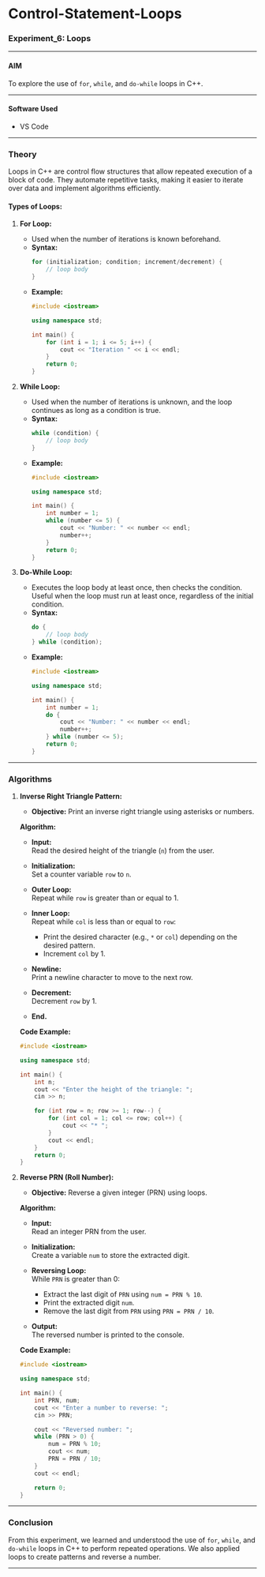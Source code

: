 # Control-Statement-Loops
### Experiment_6: Loops

---

#### **AIM**  
To explore the use of `for`, `while`, and `do-while` loops in C++.

---

#### **Software Used**  
- VS Code

---

### **Theory**

Loops in C++ are control flow structures that allow repeated execution of a block of code. They automate repetitive tasks, making it easier to iterate over data and implement algorithms efficiently.

#### **Types of Loops:**

1. **For Loop:**  
   - Used when the number of iterations is known beforehand.
   - **Syntax:**
     ```cpp
     for (initialization; condition; increment/decrement) {
         // loop body
     }
     ```
   - **Example:**
     ```cpp
     #include <iostream>

     using namespace std;

     int main() {
         for (int i = 1; i <= 5; i++) {
             cout << "Iteration " << i << endl;
         }
         return 0;
     }
     ```

2. **While Loop:**  
   - Used when the number of iterations is unknown, and the loop continues as long as a condition is true.
   - **Syntax:**
     ```cpp
     while (condition) {
         // loop body
     }
     ```
   - **Example:**
     ```cpp
     #include <iostream>

     using namespace std;

     int main() {
         int number = 1;
         while (number <= 5) {
             cout << "Number: " << number << endl;
             number++;
         }
         return 0;
     }
     ```

3. **Do-While Loop:**  
   - Executes the loop body at least once, then checks the condition. Useful when the loop must run at least once, regardless of the initial condition.
   - **Syntax:**
     ```cpp
     do {
         // loop body
     } while (condition);
     ```
   - **Example:**
     ```cpp
     #include <iostream>

     using namespace std;

     int main() {
         int number = 1;
         do {
             cout << "Number: " << number << endl;
             number++;
         } while (number <= 5);
         return 0;
     }
     ```

---

### **Algorithms**

1. **Inverse Right Triangle Pattern:**
   - **Objective:** Print an inverse right triangle using asterisks or numbers.
   
   **Algorithm:**
   - **Input:**  
     Read the desired height of the triangle (`n`) from the user.
   
   - **Initialization:**  
     Set a counter variable `row` to `n`.
   
   - **Outer Loop:**  
     Repeat while `row` is greater than or equal to 1.
   
   - **Inner Loop:**  
     Repeat while `col` is less than or equal to `row`:
     - Print the desired character (e.g., `*` or `col`) depending on the desired pattern.
     - Increment `col` by 1.
   
   - **Newline:**  
     Print a newline character to move to the next row.
   
   - **Decrement:**  
     Decrement `row` by 1.

   - **End.**

   **Code Example:**
   ```cpp
   #include <iostream>

   using namespace std;

   int main() {
       int n;
       cout << "Enter the height of the triangle: ";
       cin >> n;

       for (int row = n; row >= 1; row--) {
           for (int col = 1; col <= row; col++) {
               cout << "* ";
           }
           cout << endl;
       }
       return 0;
   }
   ```

2. **Reverse PRN (Roll Number):**
   - **Objective:** Reverse a given integer (PRN) using loops.
   
   **Algorithm:**
   - **Input:**  
     Read an integer PRN from the user.
   
   - **Initialization:**  
     Create a variable `num` to store the extracted digit.
   
   - **Reversing Loop:**  
     While `PRN` is greater than 0:
     - Extract the last digit of `PRN` using `num = PRN % 10`.
     - Print the extracted digit `num`.
     - Remove the last digit from `PRN` using `PRN = PRN / 10`.
   
   - **Output:**  
     The reversed number is printed to the console.

   **Code Example:**
   ```cpp
   #include <iostream>

   using namespace std;

   int main() {
       int PRN, num;
       cout << "Enter a number to reverse: ";
       cin >> PRN;

       cout << "Reversed number: ";
       while (PRN > 0) {
           num = PRN % 10;
           cout << num;
           PRN = PRN / 10;
       }
       cout << endl;

       return 0;
   }
   ```

---

### **Conclusion**  
From this experiment, we learned and understood the use of `for`, `while`, and `do-while` loops in C++ to perform repeated operations. We also applied loops to create patterns and reverse a number. 

---
